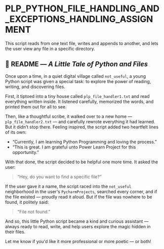 # PLP_PYTHON_FILE_HANDLING_AND_EXCEPTIONS_HANDLING_ASSIGNMENT
This script reads from one text file, writes and appends to another, and lets the user view any file in a specific directory.

## 📖 README — *A Little Tale of Python and Files*

Once upon a time, in a quiet digital village called `not_useful`, a young Python script was given a special task: to explore the power of reading, writing, and discovering files.

First, it tiptoed into a tiny house called `plp_file_handler1.txt` and read everything written inside. It listened carefully, memorized the words, and printed them out for all to see.

Then, like a thoughtful scribe, it walked over to a new home — `plp_file_handler2.txt` — and carefully rewrote everything it had learned. But it didn’t stop there. Feeling inspired, the script added two heartfelt lines of its own:

* “Currently, I am learning Python Programming and loving the process.”
* “This is great. I am grateful unto Power Learn Project for this opportunity.”

With that done, the script decided to be helpful one more time. It asked the user:

> “Hey, do you want to find a specific file?”

If the user gave it a name, the script raced into the `not_useful` neighborhood in the user's `PycharmProjects`, searched every corner, and if the file existed — proudly read it aloud.
But if the file was nowhere to be found, it politely said:

> “File not found.”

And so, this little Python script became a kind and curious assistant — always ready to read, write, and help users explore the magic hidden in their files.

Let me know if you'd like it more professional or more poetic — or both!
